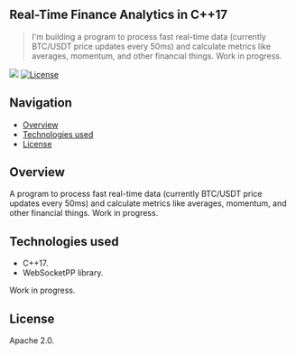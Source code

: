## Real-Time Finance Analytics in C++17

> I'm building a program to process fast real-time data (currently BTC/USDT price updates every 50ms) and calculate metrics like averages, momentum, and other financial things. Work in progress. 

<img src='https://img.shields.io/badge/c%2B%2B-c%2B%2B17-blue.svg'> [![License](https://img.shields.io/badge/License-Apache_2.0-green.svg)](https://opensource.org/licenses/Apache-2.0)

## Navigation

- [Overview](#Overview)
- [Technologies used](#technologies-used)
- [License](#license)

## Overview

A program to process fast real-time data (currently BTC/USDT price updates every 50ms) and calculate metrics like averages, momentum, and other financial things. Work in progress. 

## Technologies used
- C++17.
- WebSocketPP library.

Work in progress. 

## License
Apache 2.0.


























